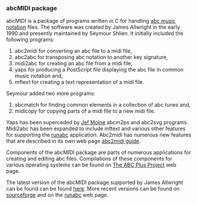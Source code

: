 ### abcMIDI package

abcMIDI is a package of programs written in C for handling [abc music notation](http://abcnotation.com/) files. The software was created by James Allwright in the early 1990 and presently maintained by Seymour Shlien. It initially included the following programs:

1. abc2midi for converting an abc file to a midi file,
2. abc2abc for transposing abc notation to another key signature,
3. midi2abc for creating an abc file from a midi file,
4. yaps for producing a PostScript file displaying the abc file in common music notation and,
5. mftext for creating a text representation of a midi file.

Seymour added two more programs:

1. abcmatch for finding common elements in a collection of abc tunes and,
2. midicopy for copying parts of a midi file to a new midi file.

Yaps has been superceded by [Jef Moine](http://moinejf.free.fr/) abcm2ps and abc2svg programs. Midi2abc has been expanded to include mftext and various other features for supporting the [runabc](https://ifdo.ca/~seymour/runabc/top.html) application. Abc2midi has numerous new features that are described in its own web page [abc2midi guide](https://abcmidi.sourceforge.io).

Components of the abcMIDI package are parts of numerous applications for creating and editing abc files. Compilations of these components for various operating systems can be found on [The ABC Plus Project](http://abcplus.sourceforge.net/) web page.


The latest version of the abcMIDI package supported by James Allwright can be found can be found [here](http://abc.sourceforge.net/abcMIDI/original/). More recent versions can be found on [sourceforge](https://sourceforge.net/projects/abc/) and on the [runabc](https://ifdo.ca/~seymour/runabc/top.html) web page.

